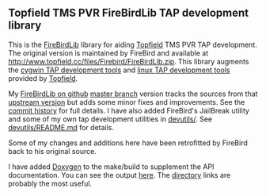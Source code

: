 ## Topfield TMS PVR FireBirdLib TAP development library

This is the [FireBirdLib][fb] library for aiding [Topfield][tf] TMS PVR
TAP development. The original version is maintained by FireBird and
available at <http://www.topfield.cc/files/Firebird/FireBirdLib.zip>.
This library augments the [cygwin TAP development tools][cygtools] and
[linux TAP development tools][lintools] provided by [Topfield][tf].

My [FireBirdLib on github][fbgit] [master branch][master] version tracks
the sources from that [upstream version][upstream] but adds some minor
fixes and improvements. See the [commit history][commits] for full
details. I have also added FireBird's JailBreak utility and some of my
own tap development utilities in [devutils/][devutils]. See
[devutils/README.md][devread] for details.

Some of my changes and additions here have been retrofitted by FireBird
back to his original source.

I have added [Doxygen][doxygen] to the make/build to supplement the API
documentation. You can see the output [here][fbdoxy]. The
[directory][fbdirs] links are probably the most useful.

[fb]: http://www.topfield.cc/files/Firebird/FireBirdLib.zip
[fbgit]: http://github.com/bulletmark/FireBirdLib/
[commits]: http://github.com/bulletmark/FireBirdLib/commits/master/
[master]: http://github.com/bulletmark/FireBirdLib/tree/master/
[upstream]: http://github.com/bulletmark/FireBirdLib/tree/upstream/
[devutils]: http://github.com/bulletmark/FireBirdLib/tree/master/devutils
[devread]: http://github.com/bulletmark/FireBirdLib/blob/master/devutils/README.md
[tf]: http://www.topfield.co.kr/
[cygtools]: http://www.topfield.co.kr/eng/download/utility_view.asp?idx=29&tb=&tn=utility
[lintools]: http://www.topfield.co.kr/eng/download/utility_view.asp?idx=28&tb=&tn=utility
[doxygen]: http://www.doxygen.org/
[fbdoxy]: http://markb.homenet.org/misc/FireBirdLib/HTMLDOCS/
[fbdirs]: http://markb.homenet.org/misc/FireBirdLib/HTMLDOCS/files.html
